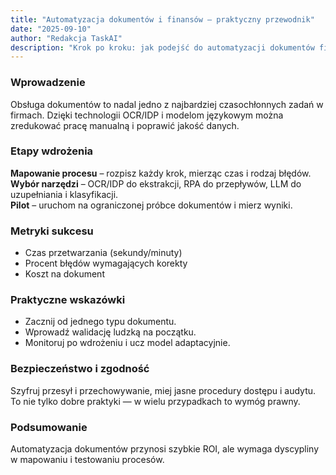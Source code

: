 ```yaml
---
title: "Automatyzacja dokumentów i finansów — praktyczny przewodnik"
date: "2025-09-10"
author: "Redakcja TaskAI"
description: "Krok po kroku: jak podejść do automatyzacji dokumentów finansowych z użyciem OCR, IDP i modeli językowych."
---
```


### Wprowadzenie

Obsługa dokumentów to nadal jedno z najbardziej czasochłonnych zadań w firmach. Dzięki technologii OCR/IDP i modelom językowym można zredukować pracę manualną i poprawić jakość danych.

### Etapy wdrożenia

**Mapowanie procesu** – rozpisz każdy krok, mierząc czas i rodzaj błędów.  
**Wybór narzędzi** – OCR/IDP do ekstrakcji, RPA do przepływów, LLM do uzupełniania i klasyfikacji.  
**Pilot** – uruchom na ograniczonej próbce dokumentów i mierz wyniki.

### Metryki sukcesu

- Czas przetwarzania (sekundy/minuty)  
- Procent błędów wymagających korekty  
- Koszt na dokument

### Praktyczne wskazówki

- Zacznij od jednego typu dokumentu.  
- Wprowadź walidację ludzką na początku.  
- Monitoruj po wdrożeniu i ucz model adaptacyjnie.

### Bezpieczeństwo i zgodność

Szyfruj przesył i przechowywanie, miej jasne procedury dostępu i audytu. To nie tylko dobre praktyki — w wielu przypadkach to wymóg prawny.

### Podsumowanie

Automatyzacja dokumentów przynosi szybkie ROI, ale wymaga dyscypliny w mapowaniu i testowaniu procesów.
